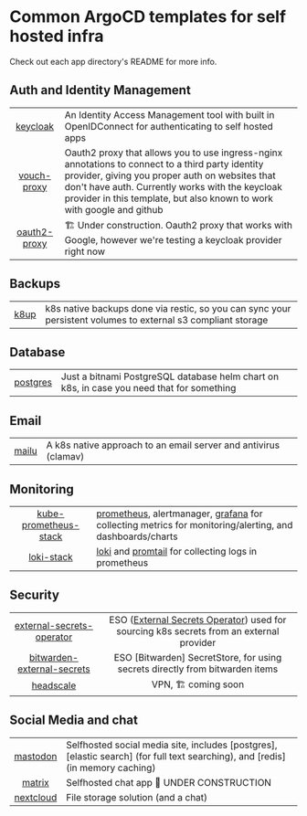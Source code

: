 # Common ArgoCD templates for self hosted infra
Check out each app directory's README for more info.

## Auth and Identity Management

|  | |
|:------------------------------:|:------------------------------------------------------------------------------------------------------|
| [keycloak](./keycloak)         | An Identity Access Management tool with built in OpenIDConnect for authenticating to self hosted apps |
| [vouch-proxy](./vouch-proxy)   | Oauth2 proxy that allows you to use ingress-nginx annotations to connect to a third party identity provider, giving you proper auth on websites that don't have auth. Currently works with the keycloak provider in this template, but also known to work with google and github |
| [oauth2-proxy](./oauth2-proxy) | 🏗️ Under construction. Oauth2 proxy that works with Google, however we're testing a keycloak provider right now |

## Backups

|  | |
|:----------------:|:---------------------------------------------------------------------------------|
| [k8up](./k8up)   | k8s native backups done via restic, so you can sync your persistent volumes to external s3 compliant storage | 

## Database

|  | |
|:----------------------:|:----------------------------------------------------------|
| [postgres](./postgres) | Just a bitnami PostgreSQL database helm chart on k8s, in case you need that for something |

## Email

|  | |
|:----------------:|:----------------------------------------------------------------|
| [mailu](./mailu) | A k8s native approach to an email server and antivirus (clamav) |

## Monitoring

|  | |
|:------------------------------:|:---------------------------------------------------------------------------------|
| [kube-prometheus-stack](./kube-prometheus-stack) | [prometheus](https://prometheus.io/docs/introduction/overview/), alertmanager, [grafana](https://grafana.com) for collecting metrics for monitoring/alerting, and dashboards/charts |
| [loki-stack](./loki-stack)                       | [loki](https://grafana.com/oss/loki/) and [promtail](https://grafana.com/docs/loki/latest/clients/promtail/) for collecting logs in prometheus |

## Security

|  | |
|:----:|:---------------------------------------------------:|
| [external-secrets-operator](./external-secrets-operator)   | ESO ([External Secrets Operator](https://external-secrets.io/latest/)) used for sourcing k8s secrets from an external provider |
| [bitwarden-external-secrets](./bitwarden-external-secrets) | ESO [Bitwarden] SecretStore, for using secrets directly from bitwarden items    |
| [headscale](./headscale)                                   | VPN, 🏗️ coming soon |

## Social Media and chat

|  | |
|:------------------------:|:---------------------------------------------------------------------------------|
| [mastodon](./mastodon)   | Selfhosted social media site, includes [postgres], [elastic search] (for full text searching), and [redis] (in memory caching) |
| [matrix](./matrix)       | Selfhosted chat app 🚧 UNDER CONSTRUCTION |
| [nextcloud](./nextcloud) | File storage solution (and a chat)        |
